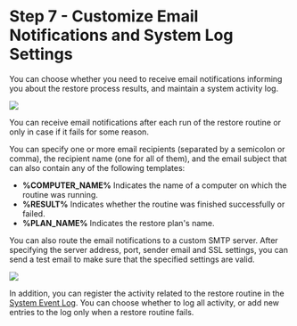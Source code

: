 # Step 7 - Customize Email Notifications and System Log Settings

You can choose whether you need to receive email notifications informing you about the restore process results, and maintain a system activity log.

![](https://github.com/robertzakiev/gitbook/tree/703d9f96af3546d5a85e17cd24df8e3834d130e4/assets/customize-email-notifications.png)

You can receive email notifications after each run of the restore routine or only in case if it fails for some reason.

You can specify one or more email recipients \(separated by a semicolon or comma\), the recipient name \(one for all of them\), and the email subject that can also contain any of the following templates:

* **%COMPUTER\_NAME%** Indicates the name of a computer on which the routine was running.
* **%RESULT%** Indicates whether the routine was finished successfully or failed.
* **%PLAN\_NAME%** Indicates the restore plan's name.

You can also route the email notifications to a custom SMTP server. After specifying the server address, port, sender email and SSL settings, you can send a test email to make sure that the specified settings are valid.

![](https://github.com/robertzakiev/gitbook/tree/703d9f96af3546d5a85e17cd24df8e3834d130e4/assets/smtp-settings-dialog-window.png)

In addition, you can register the activity related to the restore routine in the [System Event Log](https://msdn.microsoft.com/en-us/library/windows/desktop/aa385780%28v=vs.85%29.aspx). You can choose whether to log all activity, or add new entries to the log only when a restore routine fails.

